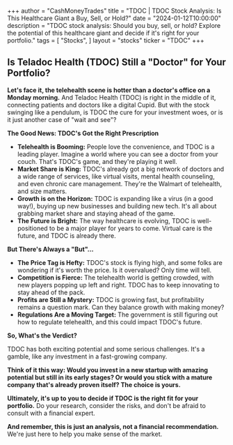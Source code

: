 +++
author = "CashMoneyTrades"
title = "TDOC |  TDOC Stock Analysis: Is This Healthcare Giant a Buy, Sell, or Hold?"
date = "2024-01-12T10:00:00"
description = "TDOC stock analysis: Should you buy, sell, or hold? Explore the potential of this healthcare giant and decide if it's right for your portfolio."
tags = [
"Stocks",
]
layout = "stocks"
ticker = "TDOC"
+++
        


##  Is Teladoc Health (TDOC) Still a "Doctor" for Your Portfolio?

**Let's face it, the telehealth scene is hotter than a doctor's office on a Monday morning.** And Teladoc Health (TDOC) is right in the middle of it, connecting patients and doctors like a digital Cupid. But with the stock swinging like a pendulum, is TDOC the cure for your investment woes, or is it just another case of "wait and see"? 

**The Good News: TDOC's Got the Right Prescription**

* **Telehealth is Booming:** People love the convenience, and TDOC is a leading player. Imagine a world where you can see a doctor from your couch. That's TDOC's game, and they're playing it well.
* **Market Share is King:**  TDOC's already got a big network of doctors and a wide range of services, like virtual visits, mental health counseling, and even chronic care management. They're the Walmart of telehealth, and size matters. 
* **Growth is on the Horizon:** TDOC is expanding like a virus (in a good way!), buying up new businesses and building new tech. It's all about grabbing market share and staying ahead of the game.
* **The Future is Bright:** The way healthcare is evolving, TDOC is well-positioned to be a major player for years to come. Virtual care is the future, and TDOC is already there. 

**But There's Always a "But"...**

* **The Price Tag is Hefty:** TDOC's stock is flying high, and some folks are wondering if it's worth the price.  Is it overvalued? Only time will tell.
* **Competition is Fierce:**  The telehealth world is getting crowded, with new players popping up left and right. TDOC has to keep innovating to stay ahead of the pack. 
* **Profits are Still a Mystery:**  TDOC is growing fast, but profitability remains a question mark. Can they balance growth with making money?
* **Regulations Are a Moving Target:**  The government is still figuring out how to regulate telehealth, and this could impact TDOC's future.

**So, What's the Verdict?**

TDOC has both exciting potential and some serious challenges.  It's a gamble,  like any investment in a fast-growing company. 

**Think of it this way: Would you invest in a new startup with amazing potential but still in its early stages?  Or would you stick with a mature company that's already proven itself? The choice is yours.**

**Ultimately,  it's up to you to decide if TDOC is the right fit for your portfolio.**  Do your research, consider the risks, and don't be afraid to consult with a financial expert. 

**And remember,  this is just an analysis, not a financial recommendation.**  We're just here to help you make sense of the market. 

        